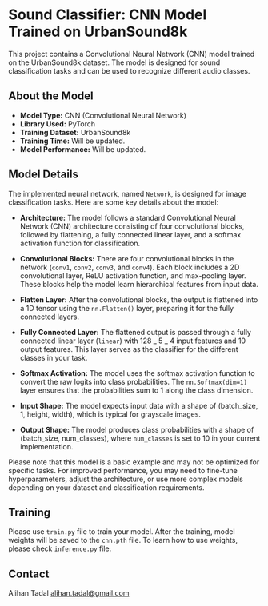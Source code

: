 # Sound Classifier: CNN Model Trained on UrbanSound8k

This project contains a Convolutional Neural Network (CNN) model trained on the UrbanSound8k dataset. The model is designed for sound classification tasks and can be used to recognize different audio classes.

## About the Model

- **Model Type:** CNN (Convolutional Neural Network)
- **Library Used:** PyTorch
- **Training Dataset:** UrbanSound8k
- **Training Time:** Will be updated.
- **Model Performance:** Will be updated.

## Model Details

The implemented neural network, named `Network`, is designed for image classification tasks. Here are some key details about the model:

- **Architecture:** The model follows a standard Convolutional Neural Network (CNN) architecture consisting of four convolutional blocks, followed by flattening, a fully connected linear layer, and a softmax activation function for classification.

- **Convolutional Blocks:** There are four convolutional blocks in the network (`conv1`, `conv2`, `conv3`, and `conv4`). Each block includes a 2D convolutional layer, ReLU activation function, and max-pooling layer. These blocks help the model learn hierarchical features from input data.

- **Flatten Layer:** After the convolutional blocks, the output is flattened into a 1D tensor using the `nn.Flatten()` layer, preparing it for the fully connected layers.

- **Fully Connected Layer:** The flattened output is passed through a fully connected linear layer (`linear`) with 128 _ 5 _ 4 input features and 10 output features. This layer serves as the classifier for the different classes in your task.

- **Softmax Activation:** The model uses the softmax activation function to convert the raw logits into class probabilities. The `nn.Softmax(dim=1)` layer ensures that the probabilities sum to 1 along the class dimension.

- **Input Shape:** The model expects input data with a shape of (batch_size, 1, height, width), which is typical for grayscale images.

- **Output Shape:** The model produces class probabilities with a shape of (batch_size, num_classes), where `num_classes` is set to 10 in your current implementation.

Please note that this model is a basic example and may not be optimized for specific tasks. For improved performance, you may need to fine-tune hyperparameters, adjust the architecture, or use more complex models depending on your dataset and classification requirements.

## Training

Please use `train.py` file to train your model. After the training, model weights will be saved to the `cnn.pth` file. To learn how to use weights, please check `inference.py` file.

## Contact

Alihan Tadal
alihan.tadal@gmail.com
